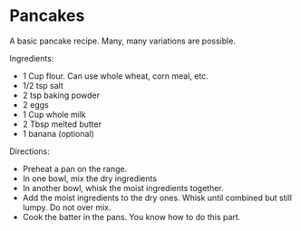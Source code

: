 

# Pancakes

A basic pancake recipe.  Many, many variations are possible.

Ingredients:

- 1 Cup flour.  Can use whole wheat, corn meal, etc.
- 1/2 tsp salt
- 2 tsp baking powder
- 2 eggs
- 1 Cup whole milk
- 2 Tbsp melted butter
- 1 banana (optional)


Directions:

- Preheat a pan on the range.
- In one bowl, mix the dry ingredients
- In another bowl, whisk the moist ingredients together.
- Add the moist ingredients to the dry ones.  Whisk until combined but still lumpy.  Do not over mix.
- Cook the batter in the pans.  You know how to do this part.
